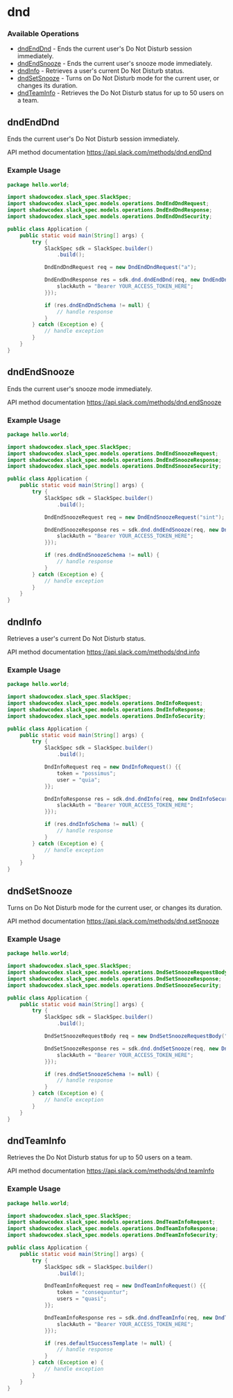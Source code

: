 # dnd

### Available Operations

* [dndEndDnd](#dndenddnd) - Ends the current user's Do Not Disturb session immediately.
* [dndEndSnooze](#dndendsnooze) - Ends the current user's snooze mode immediately.
* [dndInfo](#dndinfo) - Retrieves a user's current Do Not Disturb status.
* [dndSetSnooze](#dndsetsnooze) - Turns on Do Not Disturb mode for the current user, or changes its duration.
* [dndTeamInfo](#dndteaminfo) - Retrieves the Do Not Disturb status for up to 50 users on a team.

## dndEndDnd

Ends the current user's Do Not Disturb session immediately.

API method documentation
<https://api.slack.com/methods/dnd.endDnd>

### Example Usage

```java
package hello.world;

import shadowcodex.slack_spec.SlackSpec;
import shadowcodex.slack_spec.models.operations.DndEndDndRequest;
import shadowcodex.slack_spec.models.operations.DndEndDndResponse;
import shadowcodex.slack_spec.models.operations.DndEndDndSecurity;

public class Application {
    public static void main(String[] args) {
        try {
            SlackSpec sdk = SlackSpec.builder()
                .build();

            DndEndDndRequest req = new DndEndDndRequest("a");            

            DndEndDndResponse res = sdk.dnd.dndEndDnd(req, new DndEndDndSecurity("error") {{
                slackAuth = "Bearer YOUR_ACCESS_TOKEN_HERE";
            }});

            if (res.dndEndDndSchema != null) {
                // handle response
            }
        } catch (Exception e) {
            // handle exception
        }
    }
}
```

## dndEndSnooze

Ends the current user's snooze mode immediately.

API method documentation
<https://api.slack.com/methods/dnd.endSnooze>

### Example Usage

```java
package hello.world;

import shadowcodex.slack_spec.SlackSpec;
import shadowcodex.slack_spec.models.operations.DndEndSnoozeRequest;
import shadowcodex.slack_spec.models.operations.DndEndSnoozeResponse;
import shadowcodex.slack_spec.models.operations.DndEndSnoozeSecurity;

public class Application {
    public static void main(String[] args) {
        try {
            SlackSpec sdk = SlackSpec.builder()
                .build();

            DndEndSnoozeRequest req = new DndEndSnoozeRequest("sint");            

            DndEndSnoozeResponse res = sdk.dnd.dndEndSnooze(req, new DndEndSnoozeSecurity("pariatur") {{
                slackAuth = "Bearer YOUR_ACCESS_TOKEN_HERE";
            }});

            if (res.dndEndSnoozeSchema != null) {
                // handle response
            }
        } catch (Exception e) {
            // handle exception
        }
    }
}
```

## dndInfo

Retrieves a user's current Do Not Disturb status.

API method documentation
<https://api.slack.com/methods/dnd.info>

### Example Usage

```java
package hello.world;

import shadowcodex.slack_spec.SlackSpec;
import shadowcodex.slack_spec.models.operations.DndInfoRequest;
import shadowcodex.slack_spec.models.operations.DndInfoResponse;
import shadowcodex.slack_spec.models.operations.DndInfoSecurity;

public class Application {
    public static void main(String[] args) {
        try {
            SlackSpec sdk = SlackSpec.builder()
                .build();

            DndInfoRequest req = new DndInfoRequest() {{
                token = "possimus";
                user = "quia";
            }};            

            DndInfoResponse res = sdk.dnd.dndInfo(req, new DndInfoSecurity("eveniet") {{
                slackAuth = "Bearer YOUR_ACCESS_TOKEN_HERE";
            }});

            if (res.dndInfoSchema != null) {
                // handle response
            }
        } catch (Exception e) {
            // handle exception
        }
    }
}
```

## dndSetSnooze

Turns on Do Not Disturb mode for the current user, or changes its duration.

API method documentation
<https://api.slack.com/methods/dnd.setSnooze>

### Example Usage

```java
package hello.world;

import shadowcodex.slack_spec.SlackSpec;
import shadowcodex.slack_spec.models.operations.DndSetSnoozeRequestBody;
import shadowcodex.slack_spec.models.operations.DndSetSnoozeResponse;
import shadowcodex.slack_spec.models.operations.DndSetSnoozeSecurity;

public class Application {
    public static void main(String[] args) {
        try {
            SlackSpec sdk = SlackSpec.builder()
                .build();

            DndSetSnoozeRequestBody req = new DndSetSnoozeRequestBody("asperiores", "facere");            

            DndSetSnoozeResponse res = sdk.dnd.dndSetSnooze(req, new DndSetSnoozeSecurity("veritatis") {{
                slackAuth = "Bearer YOUR_ACCESS_TOKEN_HERE";
            }});

            if (res.dndSetSnoozeSchema != null) {
                // handle response
            }
        } catch (Exception e) {
            // handle exception
        }
    }
}
```

## dndTeamInfo

Retrieves the Do Not Disturb status for up to 50 users on a team.

API method documentation
<https://api.slack.com/methods/dnd.teamInfo>

### Example Usage

```java
package hello.world;

import shadowcodex.slack_spec.SlackSpec;
import shadowcodex.slack_spec.models.operations.DndTeamInfoRequest;
import shadowcodex.slack_spec.models.operations.DndTeamInfoResponse;
import shadowcodex.slack_spec.models.operations.DndTeamInfoSecurity;

public class Application {
    public static void main(String[] args) {
        try {
            SlackSpec sdk = SlackSpec.builder()
                .build();

            DndTeamInfoRequest req = new DndTeamInfoRequest() {{
                token = "consequuntur";
                users = "quasi";
            }};            

            DndTeamInfoResponse res = sdk.dnd.dndTeamInfo(req, new DndTeamInfoSecurity("similique") {{
                slackAuth = "Bearer YOUR_ACCESS_TOKEN_HERE";
            }});

            if (res.defaultSuccessTemplate != null) {
                // handle response
            }
        } catch (Exception e) {
            // handle exception
        }
    }
}
```
